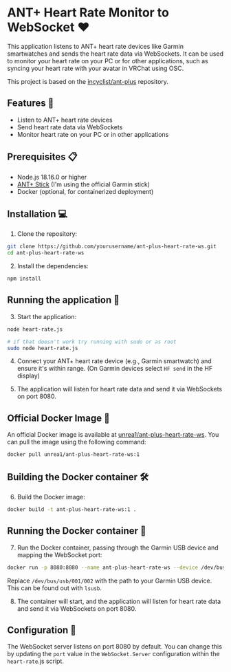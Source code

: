 # ANT+ Heart Rate Monitor to WebSocket ❤️

This application listens to ANT+ heart rate devices like Garmin smartwatches and sends the heart rate data via WebSockets. It can be used to monitor your heart rate on your PC or for other applications, such as syncing your heart rate with your avatar in VRChat using OSC.

This project is based on the [incyclist/ant-plus](https://github.com/incyclist/ant-plus) repository.
## Features 🌟

- Listen to ANT+ heart rate devices
- Send heart rate data via WebSockets
- Monitor heart rate on your PC or in other applications

## Prerequisites 📋

- Node.js 18.16.0 or higher
- [ANT+ Stick](https://www.garmin.com/en-US/p/10997) (I'm using the official Garmin stick)
- Docker (optional, for containerized deployment)

## Installation 💻

1. Clone the repository:

```bash
git clone https://github.com/yourusername/ant-plus-heart-rate-ws.git
cd ant-plus-heart-rate-ws
```

2. Install the dependencies:

```bash
npm install
```

## Running the application 🏃

3. Start the application:

```bash
node heart-rate.js

# if that doesn't work try running with sudo or as root
sudo node heart-rate.js
```

4. Connect your ANT+ heart rate device (e.g., Garmin smartwatch) and ensure it's within range. (On Garmin devices select `HF send` in the HF display)

5. The application will listen for heart rate data and send it via WebSockets on port 8080.

## Official Docker Image 🐳

An official Docker image is available at [unrea1/ant-plus-heart-rate-ws](https://hub.docker.com/r/unrea1/ant-plus-heart-rate-ws). You can pull the image using the following command:

```bash
docker pull unrea1/ant-plus-heart-rate-ws:1
```

## Building the Docker container 🛠️

6. Build the Docker image:

```bash
docker build -t ant-plus-heart-rate-ws:1 .
```

## Running the Docker container 🚀

7. Run the Docker container, passing through the Garmin USB device and mapping the WebSocket port:

```bash
docker run -p 8080:8080 --name ant-plus-heart-rate-ws --device /dev/bus/usb/001/002 unrea1/ant-plus-heart-rate-ws:1
```

Replace `/dev/bus/usb/001/002` with the path to your Garmin USB device. This can be found out with `lsusb`.

8. The container will start, and the application will listen for heart rate data and send it via WebSockets on port 8080.

## Configuration 🔧

The WebSocket server listens on port 8080 by default. You can change this by updating the `port` value in the `WebSocket.Server` configuration within the `heart-rate`.js script.